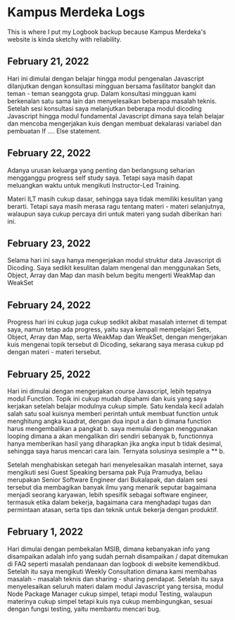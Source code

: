 # Kampus Merdeka Logs
This is where I put my Logbook backup because Kampus Merdeka's website is kinda sketchy with reliability.

## February 21, 2022
Hari ini dimulai dengan belajar hingga modul pengenalan Javascript dilanjutkan dengan konsultasi mingguan bersama fasilitator bangkit dan teman - teman seanggota grup. Dalam konsultasi mingguan kami berkenalan satu sama lain dan menyelesaikan beberapa masalah teknis.
Setelah sesi konsultasi saya melanjutkan beberapa modul dicoding Javascript hingga modul fundamental Javascript dimana saya telah belajar dan mencoba mengerjakan kuis dengan membuat dekalarasi variabel dan pembuatan If .... Else statement.

## February 22, 2022
Adanya urusan keluarga yang penting dan berlangsung seharian mengganggu progress self study saya.
Tetapi saya masih dapat meluangkan waktu untuk mengikuti Instructor-Led Training.

Materi ILT masih cukup dasar, sehingga saya tidak memiliki kesulitan yang berarti. Tetapi saya masih merasa ragu tentang materi - materi selanjutnya, walaupun saya cukup percaya diri untuk materi yang sudah diberikan hari ini.

## February 23, 2022
Selama hari ini saya hanya mengerjakan modul struktur data Javascript di Dicoding. Saya sedikit kesulitan dalam mengenal dan menggunakan Sets, Object, Array dan  Map dan masih belum begitu mengerti WeakMap dan WeakSet

## February 24, 2022
Progress hari ini cukup juga cukup sedikit akibat masalah internet di tempat saya, namun tetap ada progress, yaitu saya kempali mempelajari Sets,
Object, Array dan Map, serta WeakMap dan WeakSet, dengan mengerjakan kuis mengenai topik tersebut di Dicoding, sekarang saya merasa cukup pd dengan materi - materi tersebut.

## February 25, 2022
Hari ini dimulai dengan mengerjakan course Javascript, lebih tepatnya modul Function. Topik ini cukup mudah dipahami dan kuis yang saya kerjakan setelah belajar modulnya cukup simple. Satu kendala kecil adalah salah satu soal kuisnya memberi perintah untuk membuat function untuk menghitung angka kuadrat, dengan dua input a dan b dimana function harus mengembalikan a pangkat b. saya memulai dengan menggunakan looping dimana a akan mengalikan diri sendiri sebanyak b, functionnya hanya memberikan hasil yang diharapkan jika angka input b tidak desimal, sehingga saya harus mencari cara lain. Ternyata solusinya sesimple a ** b.

Setelah menghabiskan setegah hari menyelesaikan masalah internet, saya mengikuti sesi Guest Speaking bersama pak Puja Pramudya, beliau merupakan Senior Software Engineer dari Bukalapak, dan dalam sesi tersebut dia membagikan banyak ilmu yang menarik seputar bagaimana menjadi seorang karyawan, lebih spesifik sebagai software engineer, termasuk etika dalam bekerja, bagaimana cara menghadapi tugas dan permintaan atasan, serta tips dan teknik untuk bekerja dengan produktif. 

## February 1, 2022

Hari dimulai dengan pembekalan MSIB, dimana kebanyakan info yang disampaikan adalah info yang sudah pernah disampaikan / dapat ditemukan di FAQ seperti masalah pendanaan dan logbook di website kemendikbud. Setelah itu saya mengikuti Weekly Consultation dimana kami membahas masalah - masalah teknis dan sharing - sharing pendapat. Setelah itu saya menyelesaikan seluruh materi dalam modul Javascript yang tersisa, modul Node Package Manager cukup simpel, tetapi modul Testing, walaupun materinya cukup simpel tetapi kuis nya cukup membingungkan, sesuai dengan fungsi testing, yaitu membantu mencari bug.